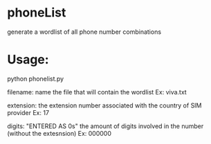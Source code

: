 # phoneList
generate a wordlist of all phone number combinations

# Usage:

python phonelist.py

filename: name the file that will contain the wordlist
Ex: viva.txt

extension: the extension number associated with the country of SIM provider
Ex: 17

digits: "ENTERED AS 0s" the amount of digits involved in the number (without the extesnsion)
Ex: 000000
